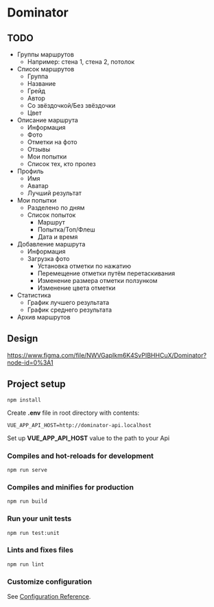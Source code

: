 # Dominator

## TODO
- Группы маршрутов
  - Например: стена 1, стена 2, потолок
- Список маршрутов
  - Группа
  - Название
  - Грейд
  - Автор
  - Со звёздочкой/Без звёздочки
  - Цвет
- Описание маршрута
  - Информация
  - Фото
  - Отметки на фото
  - Отзывы
  - Мои попытки
  - Список тех, кто пролез
- Профиль
  - Имя
  - Аватар
  - Лучший результат
- Мои попытки
  - Разделено по дням
  - Список попыток
    - Маршрут
    - Попытка/Топ/Флеш
    - Дата и время
- Добавление маршрута
  - Информация
  - Загрузка фото
    - Установка отметки по нажатию
    - Перемещение отметки путём перетаскивания
    - Изменение размера отметки ползунком
    - Изменение цвета отметки
- Статистика
  - График лучшего результата
  - График среднего результата
- Архив маршрутов

## Design
https://www.figma.com/file/NWVGapIkm6K4SvPIBHHCuX/Dominator?node-id=0%3A1

## Project setup
```
npm install
```
Create **.env** file in root directory with contents:
```
VUE_APP_API_HOST=http://dominator-api.localhost
```
Set up **VUE_APP_API_HOST** value to the path to your Api

### Compiles and hot-reloads for development
```
npm run serve
```

### Compiles and minifies for production
```
npm run build
```

### Run your unit tests
```
npm run test:unit
```

### Lints and fixes files
```
npm run lint
```

### Customize configuration
See [Configuration Reference](https://cli.vuejs.org/config/).
